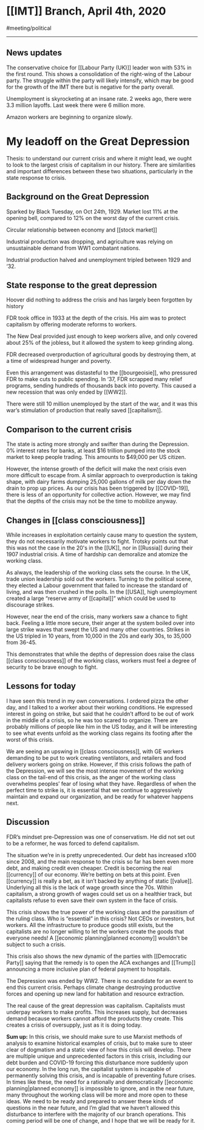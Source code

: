 # [[IMT]] Branch, April 4th, 2020
#meeting/political

---
## News updates
The conservative choice for [[Labour Party (UK)]] leader won with 53% in the first round. This shows a consolidation of the right-wing of the Labour party. The struggle within the party will likely intensify, which may be good for the growth of the IMT there but is negative for the party overall.

Unemployment is skyrocketing at an insane rate. 2 weeks ago, there were 3.3 million layoffs. Last week there were 6 million more.

Amazon workers are beginning to organize slowly. 

# My leadoff on the Great Depression
Thesis: to understand our current crisis and where it might lead, we ought to look to the largest crisis of capitalism in our history. There are similarities and important differences between these two situations, particularly in the state response to crisis.

## Background on the Great Depression

Sparked by Black Tuesday, on Oct 24th, 1929. Market lost 11% at the opening bell, compared to 12% on the worst day of the current crisis.

Circular relationship between economy and [[stock market]]

Industrial production was dropping, and agriculture was relying on unsustainable demand from WW1 combatant nations. 

Industrial production halved and unemployment tripled between 1929 and ‘32.

## State response to the great depression

Hoover did nothing to address the crisis and has largely been forgotten by history

FDR took office in 1933 at the depth of the crisis. His aim was to protect capitalism by offering moderate reforms to workers. 

The New Deal provided just enough to keep workers alive, and only covered about 25% of the jobless, but it allowed the system to keep grinding along. 

FDR decreased overproduction of agricultural goods by destroying them, at a time of widespread hunger and poverty.

Even this arrangement was distasteful to the [[bourgeoisie]], who pressured FDR to make cuts to public spending. In ‘37, FDR scrapped many relief programs, sending hundreds of thousands back into poverty. This caused a new recession that was only ended by [[WW2]].  

There were still 10 million unemployed by the start of the war, and it was this war’s stimulation of production that really saved [[capitalism]]. 

## Comparison to the current crisis
The state is acting more strongly and swifter than during the Depression. 0% interest rates for banks, at least $16 trillion pumped into the stock market to keep people trading. This amounts to $49,000 per US citizen.

However, the intense growth of the deficit will make the next crisis even more difficult to escape from. A similar approach to overproduction is taking shape, with dairy farms dumping 25,000 gallons of milk per day down the drain to prop up prices. As our crisis has been triggered by [[COVID-19]], there is less of an opportunity for collective action. However, we may find that the depths of the crisis may not be the time to mobilize anyway.

## Changes in [[class consciousness]]
While increases in exploitation certainly cause many to question the system, they do not necessarily motivate workers to fight. Trotsky points out that this was not the case in the 20's in the [[UK]], nor in [[Russia]] during their 1907 industrial crisis. A time of hardship can demoralize and atomize the working class. 

As always, the leadership of the working class sets the course. In the UK, trade union leadership sold out the workers. Turning to the political scene, they elected a Labour government that failed to increase the standard of living, and was then crushed in the polls. 
In the [[USA]], high unemployment created a large “reserve army of [[capital]]” which could be used to discourage strikes. 

However, near the end of the crisis, many workers saw a chance to fight back. Feeling a little more secure, their anger at the system boiled over into large strike waves that swept the US and many other countries. Strikes in the US tripled in 10 years, from 10,000 in the 20s and early 30s, to 35,000 from 36-45. 

This demonstrates that while the depths of depression does raise the class [[class consciousness]] of the working class, workers must feel a degree of security to be brave enough to fight. 

## Lessons for today
I have seen this trend in my own conversations. I ordered pizza the other day, and I talked to a worker about their working conditions. He expressed interest in going on strike, but said that he couldn’t afford to be out of work in the middle of a crisis, so he was too scared to organize. There are probably millions of people like him in the US today, and it will be interesting to see what events unfold as the working class regains its footing after the worst of this crisis. 

We are seeing an upswing in [[class consciousness]], with GE workers demanding to be put to work creating ventilators, and retailers and food delivery workers going on strike. However, if this crisis follows the path of the Depression, we will see the most intense movement of the working class on the tail-end of this crisis, as the anger of the working class overwhelms peoples’ fear of losing what they have. 
Regardless of when the perfect time to strike is, it is essential that we continue to aggressively maintain and expand our organization, and be ready for whatever happens next.

## Discussion
FDR’s mindset pre-Depression was one of conservatism. He did not set out to be a reformer, he was forced to defend capitalism.

The situation we’re in is pretty unprecedented. Our debt has increased x100 since 2008, and the main response to the crisis so far has been even more debt, and making credit even cheaper. Credit is becoming the real [[currency]] of our economy. We’re betting on bets at this point. Even [[currency]] is really a bet, as it isn’t backed by anything of static [[value]]. Underlying all this is the lack of wage growth since the 70s. Within capitalism, a strong growth of wages could set us on a healthier track, but capitalists refuse to even save their own system in the face of crisis. 

This crisis shows the true power of the working class and the parasitism of the ruling class. Who is “essential” in this crisis? Not CEOs or investors, but workers. All the infrastructure to produce goods still exists, but the capitalists are no longer willing to let the workers create the goods that everyone needs! A [[economic planning|planned economy]] wouldn't be subject to such a crisis. 

This crisis also shows the new dynamic of the parties with [[Democratic Party]] saying that the remedy is to open the ACA exchanges and [[Trump]] announcing a more inclusive plan of federal payment to hospitals. 

The Depression was ended by WW2. There is no candidate for an event to end this current crisis. Perhaps climate change destroying productive forces and opening up new land for habitation and resource extraction.

The real cause of the great depression was capitalism. Capitalists must underpay workers to make profits. This increases supply, but decreases demand because workers cannot afford the products they create. This creates a crisis of oversupply, just as it is doing today. 

**Sum up:** In this crisis, we should make sure to use Marxist methods of analysis to examine historical examples of crisis, but to make sure to steer clear of dogmatism and a static view of how this crisis will develop. There are multiple unique and unprecedented factors in this crisis, including our debt burden and COVID-19 forcing this disturbance more suddenly upon our economy. In the long run, the capitalist system is incapable of permanently solving this crisis, and is incapable of preventing future crises. In times like these, the need for a rationally and democratically [[economic planning|planned economy]] is impossible to ignore, and in the near future, many throughout the working class will be more and more open to these ideas. We need to be ready and prepared to answer these kinds of questions in the near future, and I’m glad that we haven’t allowed this disturbance to interfere with the majority of our branch operations. This coming period will be one of change, and I hope that we will be ready for it.
